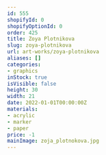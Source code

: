 ```yaml
---
id: 555
shopifyId: 0
shopifyOptionId: 0
order: 425
title: Zoya Plotnikova
slug: zoya-plotnikova
url: art-works/zoya-plotnikova
aliases: []
categories:
- graphics
inStock: true
isVisible: false
height: 30
width: 21
date: 2022-01-01T00:00:00Z
materials:
- acrylic
- marker
- paper
price: -1
mainImage: zoja_plotnokova.jpg
---
```

